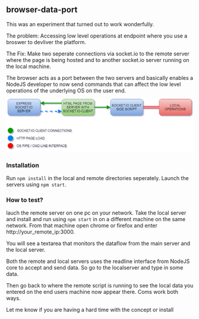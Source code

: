 ## browser-data-port
This was an experiment that turned out to work wonderfully. 

The problem: Accessing low level operations at endpoint where you use a broswer to devliver the platform.

The Fix: Make two seperate connections via socket.io to the remote server where the page is being hosted and to another socket.io server running on the local machine. 

The browser acts as a port between the two servers and basically enables a NodeJS developer to now send commands that can affect the low level operations of the underlying OS on the user end.

![enter image description here](https://github.com/claytonbez/browser-data-port/blob/master/git-assets/img.png?raw=true)

### Installation

Run `npm install` in the local and remote directories seperately. Launch the servers using `npm start`. 

### How to test?

lauch the remote server on one pc on your network. Take the local server and install and run using `npm start` in on a different machine on the same network. From that machine open chrome or firefox and enter http://your_remote_ip:3000.

You will see a textarea that monitors the dataflow from the main server and the local server. 

Both the remote and local servers uses the readline interface from NodeJS core to accept and send data. So go to the localserver and type in some data.

Then go back to where the remote script is running to see the local data you entered on the end users machine now appear there. Coms work both ways. 

Let me know if you are having a hard time with the concept or install
